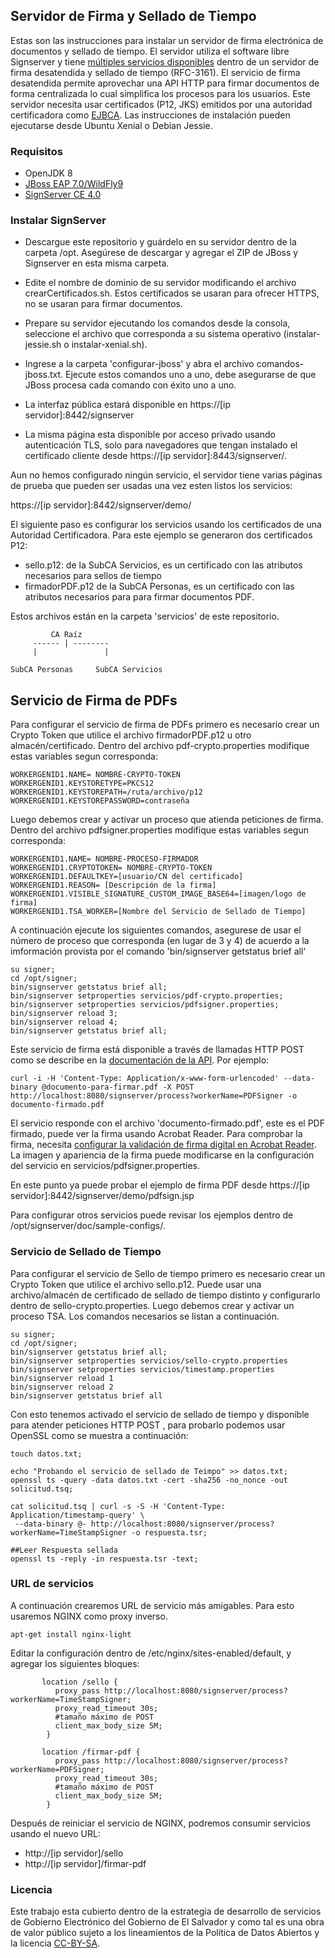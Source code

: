 

## Servidor de Firma y Sellado de Tiempo

Estas son las instrucciones para instalar un servidor de firma electrónica de documentos y sellado de tiempo. El servidor utiliza el software libre Signserver y tiene [múltiples servicios disponibles](https://www.signserver.org/features.html) dentro de un servidor de firma desatendida y sellado de tiempo (RFC-3161). El servicio de firma desatendida permite aprovechar una API HTTP para firmar documentos de forma centralizada lo cual simplifica los procesos para los usuarios. Este servidor necesita usar certificados (P12, JKS) emitidos por una autoridad certificadora como [EJBCA](https://github.com/egobsv/certificadora). Las instrucciones de instalación pueden ejecutarse desde Ubuntu Xenial o Debian Jessie. 

### Requisitos

* OpenJDK 8
* [JBoss EAP 7.0/WildFly9](https://developers.redhat.com/download-manager/file/jboss-eap-7.0.0.zip) 
* [SignServer CE 4.0](https://sourceforge.net/projects/signserver/files/signserver/4.0/signserver-ce-4.0.0-bin.zip)


### Instalar SignServer

- Descargue este repositorio y guárdelo en su servidor dentro de la carpeta /opt. Asegúrese de descargar y agregar el ZIP de JBoss y Signserver en esta misma carpeta.
 
- Edite el nombre de dominio de su servidor modificando el archivo crearCertificados.sh. Estos certificados se usaran para ofrecer HTTPS, no se usaran para firmar documentos.

- Prepare su servidor ejecutando los comandos desde la consola, seleccione el archivo que corresponda a su sistema operativo (instalar-jessie.sh o instalar-xenial.sh).  

- Ingrese a la carpeta 'configurar-jboss' y abra el archivo comandos-jboss.txt. Ejecute estos comandos uno a uno, debe asegurarse de que JBoss procesa cada comando con éxito uno a uno. 

- La interfaz pública estará disponible en https://[ip servidor]:8442/signserver 

- La misma página esta disponible por acceso privado usando autenticación TLS, solo para navegadores que tengan instalado el certificado cliente desde https://[ip servidor]:8443/signserver/. 

Aun no hemos configurado ningún servicio, el servidor tiene varias páginas de prueba que pueden ser usadas una vez esten listos los servicios:

https://[ip servidor]:8442/signserver/demo/

El siguiente paso es configurar los servicios usando los certificados de una Autoridad Certificadora. Para este ejemplo se generaron dos certificados P12: 
* sello.p12: de la SubCA Servicios, es un certificado con las atributos necesarios para sellos de tiempo
*  firmadorPDF.p12  de la SubCA Personas, es un certificado con las atributos necesarios para  para firmar documentos PDF.

 Estos archivos están en la carpeta 'servicios' de este repositorio.

```
 	     CA Raíz
     ------ | --------
     |               |

SubCA Personas     SubCA Servicios
```
## Servicio de Firma de PDFs

Para configurar el servicio de firma de PDFs primero es necesario crear un Crypto Token que utilice el archivo firmadorPDF.p12 u otro almacén/certificado. Dentro del archivo pdf-crypto.properties modifique estas variables segun corresponda:
```
WORKERGENID1.NAME= NOMBRE-CRYPTO-TOKEN
WORKERGENID1.KEYSTORETYPE=PKCS12
WORKERGENID1.KEYSTOREPATH=/ruta/archivo/p12
WORKERGENID1.KEYSTOREPASSWORD=contraseña
```

Luego debemos crear y activar un proceso que atienda peticiones de firma. Dentro del archivo pdfsigner.properties modifique estas variables segun corresponda: 
```
WORKERGENID1.NAME= NOMBRE-PROCESO-FIRMADOR
WORKERGENID1.CRYPTOTOKEN= NOMBRE-CRYPTO-TOKEN
WORKERGENID1.DEFAULTKEY=[usuario/CN del certificado]
WORKERGENID1.REASON= [Descripción de la firma]
WORKERGENID1.VISIBLE_SIGNATURE_CUSTOM_IMAGE_BASE64=[imagen/logo de firma]
WORKERGENID1.TSA_WORKER=[Nombre del Servicio de Sellado de Tiempo]
```

A continuación ejecute los siguientes comandos, asegurese de usar el número de proceso que corresponda (en lugar de 3 y 4) de acuerdo a la imformación provista por el comando 'bin/signserver getstatus brief all'

```
su signer;
cd /opt/signer;
bin/signserver getstatus brief all;
bin/signserver setproperties servicios/pdf-crypto.properties;
bin/signserver setproperties servicios/pdfsigner.properties;
bin/signserver reload 3;
bin/signserver reload 4;
bin/signserver getstatus brief all;
```  
Este servicio de firma está disponible a través de llamadas HTTP POST como se describe en la [documentación de la API](https://www.signserver.org/doc/current/manual/integration.html#Web_Server_Interface). Por ejemplo:
```
curl -i -H 'Content-Type: Application/x-www-form-urlencoded' --data-binary @documento-para-firmar.pdf -X POST http://localhost:8080/signserver/process?workerName=PDFSigner -o documento-firmado.pdf
```
El servicio responde con el archivo 'documento-firmado.pdf', este es el PDF firmado, puede ver la firma usando Acrobat Reader. Para comprobar la firma, necesita [configurar la validación de firma digital en Acrobat Reader](https://help.adobe.com/es_ES/acrobat/standard/using/WS396794562021d52e-4a2d930c12b348f892b-8000.html).  La imagen y apariencia de la firma puede modificarse en la configuración del servicio en servicios/pdfsigner.properties.

En este punto ya puede probar el ejemplo de firma PDF desde https://[ip servidor]:8442/signserver/demo/pdfsign.jsp

Para configurar otros servicios puede revisar los ejemplos dentro de /opt/signserver/doc/sample-configs/.


### Servicio de Sellado de Tiempo

Para configurar el servicio de Sello de tiempo primero es necesario crear un Crypto Token que utilice el archivo sello.p12. Puede usar una archivo/almacén de certificado de sellado de tiempo distinto y configurarlo dentro de sello-crypto.properties. Luego debemos crear y activar un proceso TSA. Los comandos necesarios se listan a continuación. 

```
su signer;
cd /opt/signer;
bin/signserver getstatus brief all;
bin/signserver setproperties servicios/sello-crypto.properties
bin/signserver setproperties servicios/timestamp.properties
bin/signserver reload 1
bin/signserver reload 2
bin/signserver getstatus brief all
```

Con esto tenemos activado el servicio de sellado de tiempo y disponible para atender peticiones HTTP POST , para probarlo podemos usar OpenSSL como se muestra a continuación:

```
touch datos.txt;

echo "Probando el servicio de sellado de Teimpo" >> datos.txt;
openssl ts -query -data datos.txt -cert -sha256 -no_nonce -out solicitud.tsq;

cat solicitud.tsq | curl -s -S -H 'Content-Type: Application/timestamp-query' \
 --data-binary @- http://localhost:8080/signserver/process?workerName=TimeStampSigner -o respuesta.tsr;

##Leer Respuesta sellada
openssl ts -reply -in respuesta.tsr -text;
```

### URL de servicios
A continuación crearemos URL de servicio más amigables. Para esto usaremos NGINX como proxy inverso.
```
apt-get install nginx-light
```
Editar la configuración dentro de  /etc/nginx/sites-enabled/default, y agregar los siguientes bloques:
```  
       location /sello {
          proxy_pass http://localhost:8080/signserver/process?workerName=TimeStampSigner;
          proxy_read_timeout 30s;
          #tamaño máximo de POST
          client_max_body_size 5M;
        }
       
       location /firmar-pdf {
          proxy_pass http://localhost:8080/signserver/process?workerName=PDFSigner;
          proxy_read_timeout 30s;
          #tamaño máximo de POST
          client_max_body_size 5M;
        }
```
Después de reiniciar el servicio de NGINX, podremos consumir servicios  usando el nuevo URL:
* http://[ip servidor]/sello
* http://[ip servidor]/firmar-pdf

### Licencia
Este trabajo esta cubierto dentro de la estrategia de desarrollo de servicios de Gobierno Electrónico del Gobierno de El Salvador y como tal es una obra de valor público sujeto a los lineamientos de la Política de Datos Abiertos y la licencia [CC-BY-SA](https://creativecommons.org/licenses/by-sa/3.0/deed.es).  
